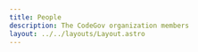 ```yaml
---
title: People
description: The CodeGov organization members
layout: ../../layouts/Layout.astro
---
```

